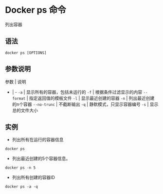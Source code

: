 # Docker ps 命令

列出容器


## 语法
```
docker ps [OPTIONS]
```

## 参数说明

参数 | 说明
- | -
`-a` | 显示所有的容器，包括未运行的
`-f` | 根据条件过滤显示的内容
`--format` | 指定返回值的模板文件
`-l` | 显示最近创建的容器
`-n` | 列出最近创建的n个容器
`--no-trunc` | 不截断输出
`-q` | 静默模式，只显示容器编号
`-s` | 显示总的文件大小

## 实例

- 列出所有在运行的容器信息

```
docker ps
```

- 列出最近创建的5个容器信息。

```
docker ps -n 5
```

- 列出所有创建的容器ID


```
docker ps -a -q
```